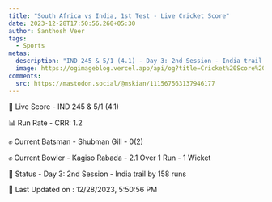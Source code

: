 ```yaml
---
title: "South Africa vs India, 1st Test - Live Cricket Score"
date: 2023-12-28T17:50:56.260+05:30
author: Santhosh Veer
tags:
  - Sports
metas:
  description: "IND 245 & 5/1 (4.1) - Day 3: 2nd Session - India trail by 158 runs"
  image: https://ogimageblog.vercel.app/api/og?title=Cricket%20Score%20%F0%9F%8F%8F
comments:
  src: https://mastodon.social/@mskian/111567563137946177
---
```


🔴 Live Score - IND 245 & 5/1 (4.1)  

📊 Run Rate - CRR: 1.2  

✊ Current Batsman - Shubman Gill - 0(2)  

✊ Current Bowler - Kagiso Rabada - 2.1 Over 1 Run - 1 Wicket  

📑 Status - Day 3: 2nd Session - India trail by 158 runs

<!--more-->

📝 Last Updated on : 12/28/2023, 5:50:56 PM

